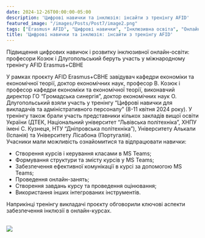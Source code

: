 ```yaml
---
date: 2024-12-26T00:00:00-05:00
description: 'Цифрові навички та інклюзія: інсайти з тренінгу AFID'
featured_image: "/images/Posts/Post7/image2.png"
tags: ["Erasmus+ AFID", "Цифрові навички", "Інклюзивна освіта", "Онлайн-навчання", "Підготовка викладачів", "MS Teams", "Громадська синергія", "Міжнародна співпраця", "Заклади вищої освіти України"]
title: 'Цифрові навички та інклюзія: інсайти з тренінгу AFID'
---
```


Підвищення цифрових навичок і розвитку інклюзивної онлайн-освіти: професори Козюк і Длугопольський беруть участь у міжнародному тренінгу AFID Erasmus+CBHE

У рамках проєкту AFID Erasmus+CBHE завідувач кафедри економіки та економічної теорії, доктор економічних наук, професор В. Козюк і професор кафедри економіки та економічної теорії, виконавчий директор ГО “Громадська синергія”, доктор економічних наук О. Длугопольський взяли участь у тренінгу “Цифрові навички для викладачів та адміністративного персоналу” (8-11 квітня 2024 року). У тренінгу також брали участь представники кількох закладів вищої освіти України (ДТЕК, Національний університет “Львівська політехніка”, ХНПУ імені С. Кузнеця, НТУ “Дніпровська політехніка”), Університету Алькали (Іспанія) та Університету Лісабона (Португалія).  
Учасники мали можливість ознайомитися та відпрацювати навички:  
- Створення курсів і керування класами в MS Teams;  
- Формування структури та змісту курсів у MS Teams;  
- Забезпечення ефективної комунікації в курсі за допомогою MS Teams;  
- Проведення онлайн-занять;  
- Створення завдань курсу та проведення оцінювання;  
- Використання інших інтегрованих інструментів.  

Наприкінці тренінгу викладачі проєкту обговорили ключові аспекти забезпечення інклюзії в онлайн-курсах.  
<br/>

<img src="/images/Posts/Post7/image1.png"/>

